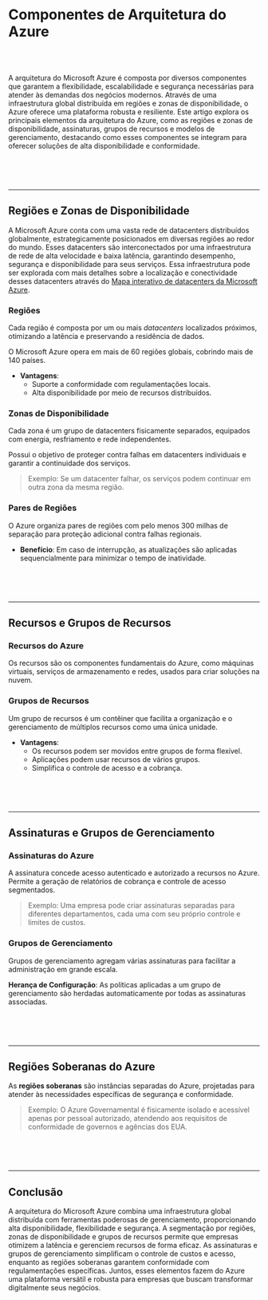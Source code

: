 # **Componentes de Arquitetura do Azure**

<br><br>

A arquitetura do Microsoft Azure é composta por diversos componentes que garantem a flexibilidade, escalabilidade e segurança necessárias para atender às demandas dos negócios modernos. Através de uma infraestrutura global distribuída em regiões e zonas de disponibilidade, o Azure oferece uma plataforma robusta e resiliente. Este artigo explora os principais elementos da arquitetura do Azure, como as regiões e zonas de disponibilidade, assinaturas, grupos de recursos e modelos de gerenciamento, destacando como esses componentes se integram para oferecer soluções de alta disponibilidade e conformidade.

<br><br><br>

---

## **Regiões e Zonas de Disponibilidade**

A Microsoft Azure conta com uma vasta rede de datacenters distribuídos globalmente, estrategicamente posicionados em diversas regiões ao redor do mundo. Esses datacenters são interconectados por uma infraestrutura de rede de alta velocidade e baixa latência, garantindo desempenho, segurança e disponibilidade para seus serviços. Essa infraestrutura pode ser explorada com mais detalhes sobre a localização e conectividade desses datacenters através do [Mapa interativo de datacenters da Microsoft Azure](https://datacenters.microsoft.com/globe/explore/).

### **Regiões**

Cada região é composta por um ou mais *datacenters* localizados próximos, otimizando a latência e preservando a residência de dados.

O Microsoft Azure opera em mais de 60 regiões globais, cobrindo mais de 140 países.

- **Vantagens**:
    - Suporte a conformidade com regulamentações locais.
    - Alta disponibilidade por meio de recursos distribuídos.

### **Zonas de Disponibilidade**

Cada zona é um grupo de datacenters fisicamente separados, equipados com energia, resfriamento e rede independentes.

Possui o objetivo de proteger contra falhas em datacenters individuais e garantir a continuidade dos serviços.

> Exemplo: Se um datacenter falhar, os serviços podem continuar em outra zona da mesma região.

### **Pares de Regiões**

O Azure organiza pares de regiões com pelo menos 300 milhas de separação para proteção adicional contra falhas regionais.

- **Benefício**: Em caso de interrupção, as atualizações são aplicadas sequencialmente para minimizar o tempo de inatividade.
    
<br><br><br>

---

## **Recursos e Grupos de Recursos**

### **Recursos do Azure**

Os recursos são os componentes fundamentais do Azure, como máquinas virtuais, serviços de armazenamento e redes, usados para criar soluções na nuvem.

### **Grupos de Recursos**

Um grupo de recursos é um contêiner que facilita a organização e o gerenciamento de múltiplos recursos como uma única unidade.

- **Vantagens**:
    - Os recursos podem ser movidos entre grupos de forma flexível.
    - Aplicações podem usar recursos de vários grupos.
    - Simplifica o controle de acesso e a cobrança.

<br><br><br>

---

## **Assinaturas e Grupos de Gerenciamento**

### **Assinaturas do Azure**

A assinatura concede acesso autenticado e autorizado a recursos no Azure. Permite a geração de relatórios de cobrança e controle de acesso segmentados.

> Exemplo: Uma empresa pode criar assinaturas separadas para diferentes departamentos, cada uma com seu próprio controle e limites de custos.

### **Grupos de Gerenciamento**

Grupos de gerenciamento agregam várias assinaturas para facilitar a administração em grande escala.

**Herança de Configuração**: As políticas aplicadas a um grupo de gerenciamento são herdadas automaticamente por todas as assinaturas associadas.

<br><br><br>

---

## **Regiões Soberanas do Azure**

As **regiões soberanas** são instâncias separadas do Azure, projetadas para atender às necessidades específicas de segurança e conformidade.

> Exemplo: O Azure Governamental é fisicamente isolado e acessível apenas por pessoal autorizado, atendendo aos requisitos de conformidade de governos e agências dos EUA.

<br><br><br>

---

## **Conclusão**

A arquitetura do Microsoft Azure combina uma infraestrutura global distribuída com ferramentas poderosas de gerenciamento, proporcionando alta disponibilidade, flexibilidade e segurança. A segmentação por regiões, zonas de disponibilidade e grupos de recursos permite que empresas otimizem a latência e gerenciem recursos de forma eficaz. As assinaturas e grupos de gerenciamento simplificam o controle de custos e acesso, enquanto as regiões soberanas garantem conformidade com regulamentações específicas. Juntos, esses elementos fazem do Azure uma plataforma versátil e robusta para empresas que buscam transformar digitalmente seus negócios.